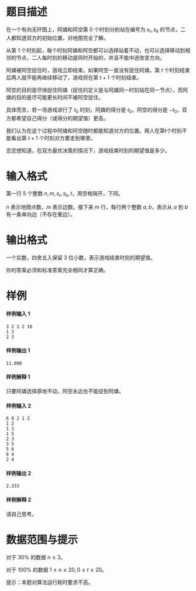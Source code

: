 
# 题目描述

在一个有向无环图上，阿燐和阿空第 $0$ 个时刻分别站在编号为 $s_r,s_k$ 的节点，二人都知道双方的初始位置，对地图完全了解。

从第 $1$ 个时刻起，每个时刻阿燐和阿空都可以选择站着不动，也可以选择移动到相邻的节点，二人每时刻的移动是同时开始的，并且不能中途改变方向。

阿燐被阿空捉住时，游戏立即结束。如果阿空一直没有捉住阿燐，第 $t$ 个时刻结束后两人就不能再继续移动了，游戏将在第 $t+1$ 个时刻结束。

阿空的目的是尽快捉住阿燐（捉住的定义是与阿燐同一时刻站在同一节点），而阿燐的目的是尽可能更长时间不被阿空捉住。

具体而言，若一场游戏进行了 $t_0$ 时刻，阿燐的得分是 $t_0$，阿空的得分是 $-t_0$，双方都希望自己得分（或得分的期望值）更高。

我们认为在这个过程中阿燐和阿空随时都能知道对方的位置。两人在第t个时刻不能看出第 $t+1$ 个时刻对方要走到哪里。

恋恋想知道，在双方最优决策的情况下，游戏结束时刻的期望值是多少。

# 输入格式

第一行 $5$ 个整数 $n,m,s_r,s_k,t$，用空格隔开，下同。

$n$ 表示地图点数，$m$ 表示边数。接下来 $m$ 行，每行两个整数 $a,b$，表示从 $a$ 到 $b$ 有一条单向边（不存在重边）。

# 输出格式

一个实数，四舍五入保留 $3$ 位小数，表示游戏结束时刻的期望值。

你的答案必须和标准答案完全相同才算正确。

# 样例

#### 样例输入 1
```plain
3 2 1 2 10
1 3
2 3
```

####  样例输出 1
```plain
11.000
```

####  样例解释 1
只要阿燐选择原地不动，阿空永远也不能捉到阿燐。

#### 样例输入 2
```plain
6 8 2 1 2
1 2
1 3
1 5
2 3
3 5
5 6
6 4
2 4
```

####  样例输出 2
```plain
2.333
```

####  样例解释 2
请自己思考。

# 数据范围与提示

对于 $30\%$ 的数据 $n\le 3$。

对于 $100\%$ 的数据 $1\le n\le 20,0\le t\le 20$。

提示：本题对算法运行耗时要求不高。


